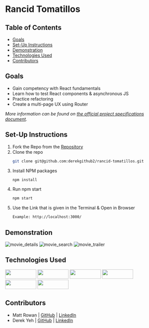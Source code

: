 # Rancid Tomatillos


## Table of Contents
  * [Goals](#goals)
  * [Set-Up Instructions](#set-up-instructions)
  * [Demonstration](#demonstration)
  * [Technologies Used](#technologies-used)
  * [Contributors](#Contributors)

## Goals
- Gain competency with React fundamentals
- Learn how to test React components & asynchronous JS
- Practice refactoring
- Create a multi-page UX using Router

*More information can be found on [the official project specifications document](https://frontend.turing.edu/projects/module-3/rancid-tomatillos-v3.html).*

## Set-Up Instructions
1. Fork the Repo from the [Repository](https://github.com/derekgithub2/rancid-tomatillos)
2. Clone the repo
   ```sh
   git clone git@github.com:derekgithub2/rancid-tomatillos.git
   ```
3. Install NPM packages
   ```sh
   npm install
   ```
4. Run npm start
   ```sh
   npm start
   ```
5. Use the Link that is given in the Terminal & Open in Browser
   ```sh
   Example: http://localhost:3000/
   ```

## Demonstration
![movie_details](https://user-images.githubusercontent.com/110955503/218611852-469465d6-e4e5-4f7f-82fa-b4da2247f1e1.gif)
![movie_search](https://user-images.githubusercontent.com/110955503/218612360-1ff00310-5682-4f2d-bb87-e9fda7f58053.gif)
![movie_trailer](https://user-images.githubusercontent.com/110955503/218612368-da15cc45-293c-4fb4-9c4a-7ece3c880208.gif)






## Technologies Used
<div>
  <img src="https://img.shields.io/badge/-react-333333?logo=react&style=for-the-badge" width="100" height="30"/>
  <img src="https://img.shields.io/badge/-react%20router-f44250?logo=react%20router&logoColor=white&style=for-the-badge" width="100" height="30"/>
  <img src="https://img.shields.io/badge/-cypress-007780?logo=cypress&logoColor=white&style=for-the-badge" width="100" height="30"/>
  <img src="https://img.shields.io/badge/-CSS3-315780?logo=css3&style=for-the-badge" width="100" height="30"/>
  <img src="https://img.shields.io/badge/-npm-c12127?logo=npm&logoColor=white&style=for-the-badge" width="100"  height="30"/>
  <img src="https://img.shields.io/badge/JavaScript-323330?style=for-the-badge&logo=javascript&logoColor=F7DF1E" width="100" height="30" />
</div>

## Contributors
- Matt Rowan | [GitHub](https://github.com/MRowan121) | [LinkedIn](https://www.linkedin.com/in/mrowan121/)
- Derek Yeh | [GitHub](https://github.com/derekgithub2) | [LinkedIn](https://www.linkedin.com/in/derekyeh/)
